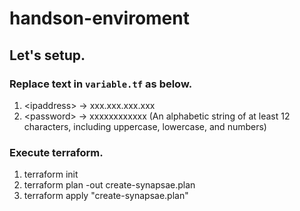 # handson-enviroment

## Let's setup.
### Replace text in `variable.tf` as below.
1. \<ipaddress\> -> xxx.xxx.xxx.xxx
1. \<password\>  -> xxxxxxxxxxxx (An alphabetic string of at least 12 characters, including uppercase, lowercase, and numbers)

### Execute terraform.
1. terraform init
1. terraform plan -out create-synapsae.plan
1. terraform apply "create-synapsae.plan"

